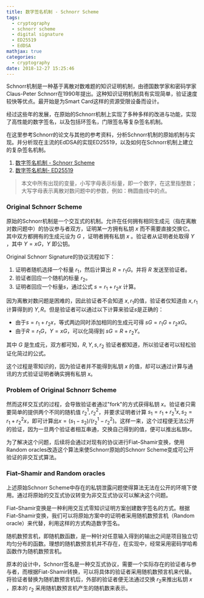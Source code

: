 ```yaml
---
title: 数字签名机制 - Schnorr Scheme
tags:
  - cryptography
  - schnorr scheme
  - digital signature
  - ED25519
  - EdDSA
mathjax: true
categories:
  - cryptography
date: 2018-12-27 15:25:46
---
```


Schnorr机制是一种基于离散对数难题的知识证明机制，由德国数学家和密码学家Claus-Peter Schnorr在1990年提出。这种知识证明机制具有实现简单，验证速度较快等优点。最开始是为Smart Card这样的资源受限设备而设计。

经过这些年的发展，在原始的Schnorr机制上实现了多种多样的改进与功能，实现了高性能的数字签名，以及包括环签名，门限签名等复杂签名机制。

在这里参考Schnorr的论文与其他的参考资料，分析Schnorr机制的原始机制与实现。并分析现在主流的EdDSA的实现ED25519，以及如何在Schnorr机制上建立的复杂签名机制。

<!-- more -->

1. [数字签名机制 - Schnorr Scheme](https://tiannian.github.io/2018/12/27/Schnorr-Scheme/)
2. [数字签名机制- ED25519](https://tiannian.github.io/2018/12/28/ed25519/)

> 本文中所有出现的变量，小写字母表示标量，即一个数字，在这里指整数；大写字母表示离散对数问题中的参数，例如：椭圆曲线中的点。 

### Original Schnorr Scheme

原始的Schnorr机制是一个交互式的机制。允许在任何拥有相同生成元（指在离散对数问题中）的协议参与者双方，证明某一方拥有私钥 $x$ 而不需要直接交换它。其中双方都拥有的生成元设为 $G$ ，证明者拥有私钥 $x$ 。验证者从证明者处取得 $Y$ ，其中 $Y = xG$，$Y$ 即公钥。

Original Schnorr Signature的协议流程如下：

1. 证明者随机选择一个标量 $r_1$，然后计算出 $R = r_1G$。并将 $R$ 发送至验证者。
2. 验证者回应一个随机的标量 $r_2$。
3. 证明者回应一个标量$s$，通过公式 $s = r_1 + r_2x$ 计算。

因为离散对数问题是困难的，因此验证者不会知道 $x, r_1$的值，验证者仅知道由 $x, r_1$计算得到的 $Y, R$。但是验证者可以通过以下计算来验证$s$是正确的：

- 由于$s = r_1 + r_2x$，等式两边同时添加相同的生成元可得 $sG = r_1G + r_2xG$。
- 由于$R = r_1G$，$Y = xG$，可以化简得到 $sG = R + r_2Y$。

其中 $G$ 是生成元，双方都可知，$R, Y, s, r_2$ 验证者都知道，所以验证者可以轻松验证化简过的公式。

这个过程是零知识的，因为验证者并不能得到私钥 $x$ 的值，却可以通过计算与通讯的方式验证证明者确实拥有私钥 $x$。

### Problem of Original Schnorr Scheme

然而这样交互式的过程，会导致验证者通过"fork"的方式获得私钥 $x$。验证者只需要简单的提供两个不同的随机值 $r_2^1, r_2^2$，并要求证明者计算 $s_1 = r_1 + r_2^1x, s_2 = r_1 + r_2^2x$，即可计算出$x = (s_1 - s_2)/(r_2^1 - r_2^2)$。这样一来，这个过程便无法公开的验证，因为一旦两个验证者相互串通，交换自己得到的值，便可以推出私钥$x$。

为了解决这个问题，后续将会通过对现有的协议进行Fiat–Shamir变换，使用Random oracles改造这个算法来使Schnorr原始的Schnorr Scheme变成可公开验证的非交互式算法。

### Fiat–Shamir and Random oracles

上述原始Schnorr Scheme中存在的私钥泄露问题使得算法无法在公开的环境下使用。通过将原始的交互式协议转变为非交互式协议可以解决这个问题。

Fiat–Shamir变换是一种利用交互式零知识证明方案创建数字签名的方式。根据Fiat–Shamir变换，我们可以将原始方案中的证明者采用随机数预言机（Random oracle）来代替，利用这样的方式构造数字签名。

随机数预言机，即随机数函数，是一种针对任意输入得到的输出之间是项目独立切均匀分布的函数。理想的随机数预言机并不存在，在实现中，经常采用密码学哈希函数作为随机数预言机。

原本的设计中，Schnorr签名是一种交互式协议，需要一个实际存在的验证者与参与者，而根据Fiat-Shamir转换，可以将具体的验证者采用随机数预言机来代替。将验证者替换为随机数预言机后，外部的验证者便无法通过交换 $r_2$来推出私钥 $x$ ，原本的 $r_2$ 采用随机数预言机产生的随机数来表示。